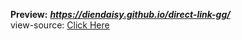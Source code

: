 **Preview:** ***https://diendaisy.github.io/direct-link-gg/***
<br>
view-source: [Click Here](https://raw.githubusercontent.com/diendaisy/direct-link-gg/main/index.txt?raw=true)
